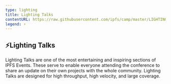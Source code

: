 ```yaml
---
type: lighting
title: Lighting Talks
contentURL: https://raw.githubusercontent.com/ipfs/camp/master/LIGHTING_TALKS/README.md
legend: ⚡️
---
```


## ⚡️Lighting Talks

Lighting Talks are one of the most entertaining and inspiring sections of IPFS Events. These serve to enable everyone attending the conference to share an update on their own projects with the whole community. Lighting Talks are designed for high throughput, high velocity, and large coverage.
